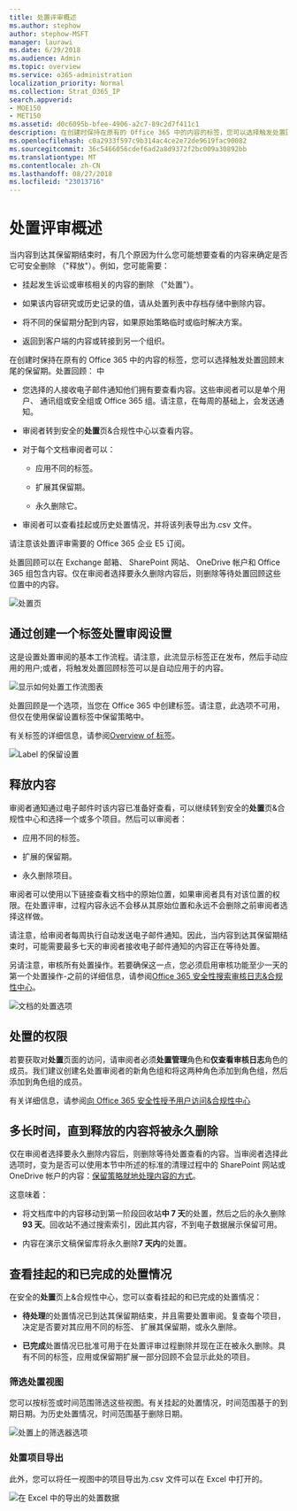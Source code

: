 ```yaml
---
title: 处置评审概述
ms.author: stephow
author: stephow-MSFT
manager: laurawi
ms.date: 6/29/2018
ms.audience: Admin
ms.topic: overview
ms.service: o365-administration
localization_priority: Normal
ms.collection: Strat_O365_IP
search.appverid:
- MOE150
- MET150
ms.assetid: d0c6095b-bfee-4906-a2c7-89c2d7f411c1
description: 在创建时保持在原有的 Office 365 中的内容的标签，您可以选择触发处置回顾末尾的保留期。
ms.openlocfilehash: c0a2933f597c9b314ac4ce2e72de9619fac90082
ms.sourcegitcommit: 36c5466056cdef6ad2a8d9372f2bc009a30892bb
ms.translationtype: MT
ms.contentlocale: zh-CN
ms.lasthandoff: 08/27/2018
ms.locfileid: "23013716"
---
```

# <a name="overview-of-disposition-reviews"></a>处置评审概述

当内容到达其保留期结束时，有几个原因为什么您可能想要查看的内容来确定是否它可安全删除 （"释放"）。例如，您可能需要：
  
- 挂起发生诉讼或审核相关的内容的删除 （"处置"）。
    
- 如果该内容研究或历史记录的值，请从处置列表中存档存储中删除内容。
    
- 将不同的保留期分配到内容，如果原始策略临时或临时解决方案。
    
- 返回到客户端的内容或转接到另一个组织。
    
在创建时保持在原有的 Office 365 中的内容的标签，您可以选择触发处置回顾末尾的保留期。处置回顾： 中
  
- 您选择的人接收电子邮件通知他们拥有要查看内容。这些审阅者可以是单个用户、 通讯组或安全组或 Office 365 组。请注意，在每周的基础上，会发送通知。
    
- 审阅者转到安全的**处置**页&amp;合规性中心以查看内容。 
    
- 对于每个文档审阅者可以：
    
  - 应用不同的标签。
    
  - 扩展其保留期。
    
  - 永久删除它。
    
- 审阅者可以查看挂起或历史处置情况，并将该列表导出为.csv 文件。
    
请注意该处置评审需要的 Office 365 企业 E5 订阅。
  
处置回顾可以在 Exchange 邮箱、 SharePoint 网站、 OneDrive 帐户和 Office 365 组包含内容。仅在审阅者选择要永久删除内容后，则删除等待处置回顾这些位置中的内容。
  
![处置页](media/b7436fb2-1f35-4146-8ca2-32c9d10f7e09.png)
  
## <a name="setting-up-the-disposition-review-by-creating-a-label"></a>通过创建一个标签处置审阅设置

这是设置处置审阅的基本工作流程。请注意，此流显示标签正在发布，然后手动应用的用户;或者，将触发处置回顾标签可以是自动应用于的内容。
  
![显示如何处置工作流图表](media/5fb3f33a-cb53-468c-becc-6dda0ec52778.png)
  
处置回顾是一个选项，当您在 Office 365 中创建标签。请注意，此选项不可用，但仅在使用保留设置标签中保留策略中。
  
有关标签的详细信息，请参阅[Overview of 标签](labels.md)。
  
![Label 的保留设置](media/a16dd202-8862-40ac-80ff-6fee974de5da.png)
  
## <a name="disposing-content"></a>释放内容

审阅者通知通过电子邮件时该内容已准备好查看，可以继续转到安全的**处置**页&amp;合规性中心和选择一个或多个项目。然后可以审阅者： 
  
- 应用不同的标签。
    
- 扩展的保留期。
    
- 永久删除项目。
    
审阅者可以使用以下链接查看文档中的原始位置，如果审阅者具有对该位置的权限。在处置评审，过程内容永远不会移从其原始位置和永远不会删除之前审阅者选择这样做。
  
请注意，给审阅者每周执行自动发送电子邮件通知。因此，当内容到达其保留期结束时，可能需要最多七天的审阅者接收电子邮件通知的内容正在等待处置。
  
另请注意，审核所有处置操作。若要确保这一点，您必须启用审核功能至少一天的第一个处置操作-之前的详细信息，请参阅[Office 365 安全性搜索审核日志&amp;合规性中心](search-the-audit-log-in-security-and-compliance.md)。 
  
![文档的处置选项](media/771630fd-a9b0-47cf-983b-fe85eb4cdafd.png)
  
## <a name="permissions-for-disposition"></a>处置的权限

若要获取对**处置**页面的访问，请审阅者必须**处置管理**角色和**仅查看审核日志**角色的成员。我们建议创建名处置审阅者的新角色组和将这两种角色添加到角色组，然后添加到角色组的成员。 
  
有关详细信息，请参阅[向 Office 365 安全性授予用户访问&amp;合规性中心](grant-access-to-the-security-and-compliance-center.md)
  
## <a name="how-long-until-disposed-content-is-permanently-deleted"></a>多长时间，直到释放的内容将被永久删除

仅在审阅者选择要永久删除内容后，则删除等待处置查看的内容。当审阅者选择此选项时，变为是否可以使用本节中所述的标准的清理过程中的 SharePoint 网站或 OneDrive 帐户的内容：[保留策略就地处理内容的方式](retention-policies.md#how-a-retention-policy-works-with-content-in-place)。
  
这意味着：
  
- 将文档库中的内容移动到第一阶段回收站**中 7 天**的处置，然后之后的永久删除**93 天**。回收站不通过搜索索引，因此其内容，不到电子数据展示保留可用。 
    
- 内容在演示文稿保留库将永久删除**7 天内**的处置。 
    
## <a name="view-pending-and-completed-dispositions"></a>查看挂起的和已完成的处置情况

在安全的**处置**页上&amp;合规性中心，您可以查看挂起的和已完成的处置情况： 
  
- **待处理**的处置情况已到达其保留期结束，并且需要处置审阅。复查每个项目，决定是否要对其应用不同的标签、 扩展其保留期，或永久删除。 
    
- **已完成**处置情况已批准可用于在处置评审过程删除并现在正在被永久删除。具有不同的标签，应用或保留期扩展一部分回顾不会显示此处的项目。 
    
### <a name="filter-the-disposition-views"></a>筛选处置视图

您可以按标签或时间范围筛选这些视图。有关挂起的处置情况，时间范围基于的到期日期。为历史处置情况，时间范围基于删除日期。
  
![处置上的筛选器选项](media/8682a9f5-a77d-45ae-b902-8418a3ebbea1.png)
  
### <a name="export-the-disposition-items"></a>处置项目导出

此外，您可以将任一视图中的项目导出为.csv 文件可以在 Excel 中打开的。
  
![在 Excel 中的导出的处置数据](media/08e3bc09-b132-47b4-a051-a590b697e725.png)
  


